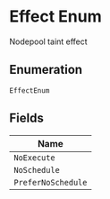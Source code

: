 
# Effect Enum

Nodepool taint effect

## Enumeration

`EffectEnum`

## Fields

| Name |
|  --- |
| `NoExecute` |
| `NoSchedule` |
| `PreferNoSchedule` |

